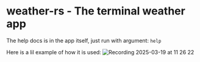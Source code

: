 # weather-rs - The terminal weather app

The help docs is in the app itself, just run with argument: `help`


Here is a lil example of how it is used:
![Recording 2025-03-19 at 11 26 22](https://github.com/user-attachments/assets/33aa6722-177d-405b-9674-9cb3b86b8337)
